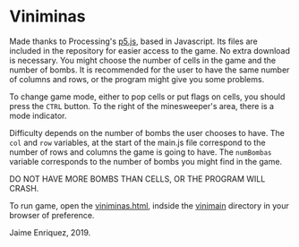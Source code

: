 # Viniminas

Made thanks to Processing's [p5.js](https://p5js.org/), based in Javascript. Its files are included in the repository for easier access to the game. No extra download is necessary.
You might choose the number of cells in the game and the number of bombs. It is recommended for the user to have the same number of columns and rows, or the program might give you some problems.

To change game mode, either to pop cells or put flags on cells, you should press the `CTRL` button. To the right of the minesweeper's area, there is a mode indicator.

Difficulty depends on the number of bombs the user chooses to have.
The `col` and `row` variables, at the start of the main.js file correspond to the number of rows and columns the game is going to have.
The `numBombas` variable corresponds to the number of bombs you might find in the game.

DO NOT HAVE MORE BOMBS THAN CELLS, OR THE PROGRAM WILL CRASH.

To run game, open the [viniminas.html](../vini_main/viniminas.html), indside the [vinimain](../vinimain) directory in your browser of preference.


Jaime Enriquez, 2019.

